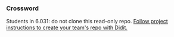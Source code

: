 ### Crossword

Students in 6.031: do not clone this read-only repo.
[Follow project instructions to create your team's repo with Didit.](http://web.mit.edu/6.031/www/sp19/projects/crossword/)
